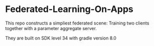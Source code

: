 # Federated-Learning-On-Apps
This repo constructs a simpliest federated scene: Training two clients together with a parameter aggregate server.

They are built on SDK level 34 with gradle version 8.0
